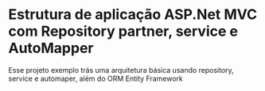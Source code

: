 # Estrutura de aplicação ASP.Net MVC com Repository partner, service e AutoMapper
Esse projeto exemplo trás uma arquitetura básica usando repository, service e automaper, além do ORM Entity Framework

